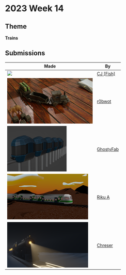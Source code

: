 # 2023 Week 14


## Theme

**Trains**


## Submissions

| Made | By |
|------|----|
| <img src="./CJFish/Train_4.1_4k_256_samples.png" height="150" /> | [CJ [Fish]](./CJFish/) |
| <img src="./r0bwot/Wooden_Toy_Train_Render.png" height="150" /> | [r0bwot](./r0bwot/) |
| <img src="./GhostyFab/Train_01.PNG" height="150" /> | [GhostyFab](./GhostyFab/) |
| <img src="./RikuA/lateNiteTraining.png" height="150" /> | [Riku A](./RikuA/) |
| <img src="./Chreser/PolarExpressRaw.png" height="150" /> | [Chreser](./Chreser/) |
